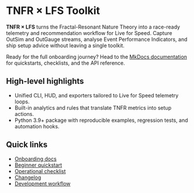# TNFR × LFS Toolkit

**TNFR × LFS** turns the Fractal-Resonant Nature Theory into a race-ready
telemetry and recommendation workflow for Live for Speed. Capture OutSim and
OutGauge streams, analyse Event Performance Indicators, and ship setup advice
without leaving a single toolkit.

Ready for the full onboarding journey? Head to the
[MkDocs documentation](https://tnfr-lfs-toolkit.github.io/) for quickstarts,
checklists, and the API reference.

## High-level highlights

- Unified CLI, HUD, and exporters tailored to Live for Speed telemetry loops.
- Built-in analytics and rules that translate TNFR metrics into setup actions.
- Python 3.9+ package with reproducible examples, regression tests, and
automation hooks.

## Quick links

- [Onboarding docs](https://tnfr-lfs-toolkit.github.io/)
- [Beginner quickstart](https://tnfr-lfs-toolkit.github.io/tutorials/)
- [Operational checklist](https://tnfr-lfs-toolkit.github.io/#operational-checklist)
- [Changelog](CHANGELOG.md)
- [Development workflow](docs/DEVELOPMENT.md)
